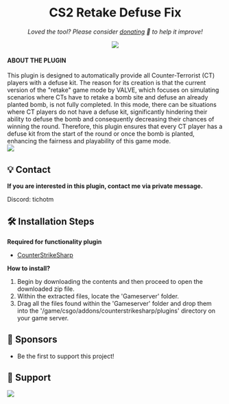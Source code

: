 <h1 align="center">
  CS2 Retake Defuse Fix
</h1>

<p align="center">
<i>Loved the tool? Please consider <a href="https://paypal.com/paypalme/cskonet">donating</a>  💸 to help it improve!</i>
</p>

<p align="center">
<a href="https://www.paypal.com/paypalme/mleaguecz"><img src="https://img.shields.io/badge/support-PayPal-blue?logo=PayPal&style=flat-square&label=Donate"/>
</a>

#### ABOUT THE PLUGIN

This plugin is designed to automatically provide all Counter-Terrorist (CT) players with a defuse kit. The reason for its creation is that the current version of the "retake" game mode by VALVE, which focuses on simulating scenarios where CTs have to retake a bomb site and defuse an already planted bomb, is not fully completed. In this mode, there can be situations where CT players do not have a defuse kit, significantly hindering their ability to defuse the bomb and consequently decreasing their chances of winning the round. Therefore, this plugin ensures that every CT player has a defuse kit from the start of the round or once the bomb is planted, enhancing the fairness and playability of this game mode.<br>
<img src="https://i.ibb.co/nwvGh0Y/image.png"/>

## 💡 Contact
**If you are interested in this plugin, contact me via private message.**

Discord: tichotm

## 🛠️ Installation Steps

**Required for functionality plugin**
- [CounterStrikeSharp](https://github.com/roflmuffin/CounterStrikeSharp) 

**How to install?**
1. Begin by downloading the contents and then proceed to open the downloaded zip file.
2. Within the extracted files, locate the 'Gameserver' folder.
3. Drag all the files found within the 'Gameserver' folder and drop them into the '/game/csgo/addons/counterstrikesharp/plugins' directory on your game server.

## 🙇 Sponsors
- Be the first to support this project!

## 🙏 Support
<p align="left">
<a href="https://paypal.com/paypalme/mleaguecz"><img src="https://ionicabizau.github.io/badges/paypal.svg">
</a>
</p>
